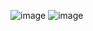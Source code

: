 ![image](https://github.com/user-attachments/assets/a1089c16-a50d-4d59-aa86-e9e534c19488)
![image](https://github.com/user-attachments/assets/99a4382b-c1a7-4dac-9997-1dc3b712a7c7)

